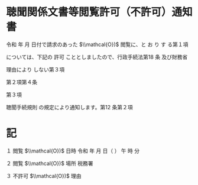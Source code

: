 # 聴聞関係文書等閲覧許可（不許可）通知書

令和 年 月 日付で請求のあった $\\mathcal{O})$ 閲覧に、と お り す る第１項

については、下記の 許可 こととしましたので、行政手続法第18 条 及び財務省

理由により しない第３項

第２項第４条

第３項

聴聞手続規則 の規定により通知します。第12 条第２項

# 記

１ 閲覧 $\\mathcal{O})$ 日時 令和 年 月 日（ ） 午 時 分

２ 閲覧 $\\mathcal{O})$ 場所 税務署

３ 不許可 $\\mathcal{O})$ 理由